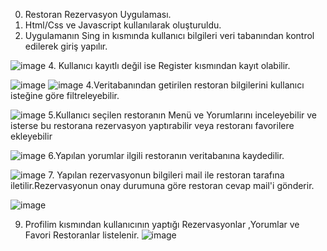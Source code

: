 0. Restoran Rezervasyon Uygulaması.
1. Html/Css ve Javascript kullanılarak oluşturuldu.
2. Uygulamanın Sing in kısmında kullanıcı  bilgileri veri tabanından kontrol edilerek giriş yapılır.

![image](https://github.com/Dogukandinler/OrtayaKarisik-frontend/assets/82346619/4e11b247-5f1f-4b43-8b6e-0fcbd9531a92)
4. Kullanıcı kayıtlı değil ise Register kısmından kayıt olabilir.

![image](https://github.com/Dogukandinler/OrtayaKarisik-frontend/assets/82346619/8b5033ed-7b9e-4576-82cc-e212889e300d)
![image](https://github.com/Dogukandinler/OrtayaKarisik-frontend/assets/82346619/c684e3d9-a455-4240-95d5-e322d0c4ba88)
4.Veritabanından getirilen restoran bilgilerini kullanıcı isteğine göre filtreleyebilir.

![image](https://github.com/Dogukandinler/OrtayaKarisik-frontend/assets/82346619/eeea36e8-a0cf-4908-92f3-2420a711f773)
5.Kullanıcı seçilen restoranın Menü ve Yorumlarını inceleyebilir ve isterse bu restorana rezervasyon yaptırabilir veya restoranı favorilere ekleyebilir

![image](https://github.com/Dogukandinler/OrtayaKarisik-frontend/assets/82346619/fa647f4c-f751-4716-b37d-dd53e86c8ce8)
6.Yapılan yorumlar ilgili restoranın veritabanına kaydedilir.

![image](https://github.com/Dogukandinler/OrtayaKarisik-frontend/assets/82346619/2905b95f-ec73-479d-88f8-b86bdb0ceb39)
7. Yapılan rezervasyonun bilgileri mail ile restoran tarafına iletilir.Rezervasyonun onay durumuna göre restoran cevap mail'i gönderir.

![image](https://github.com/Dogukandinler/OrtayaKarisik-frontend/assets/82346619/98072614-d7dd-43eb-abeb-9e26873eec36)

9. Profilim kısmından kullanıcının yaptığı Rezervasyonlar ,Yorumlar ve Favori Restoranlar listelenir.
![image](https://github.com/Dogukandinler/OrtayaKarisik-frontend/assets/82346619/9d63ac14-e216-49a1-b6d7-809377f2500d)

